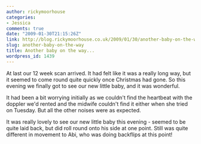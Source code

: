 ```yaml
---
author: rickymoorhouse
categories:
- Jessica
comments: true
date: "2009-01-30T21:15:26Z"
link: http://blog.rickymoorhouse.co.uk/2009/01/30/another-baby-on-the-way/
slug: another-baby-on-the-way
title: Another baby on the way...
wordpress_id: 1439
---
```


At last our 12 week scan arrived. It had felt like it was a really long way, but it seemed to come round quite quickly once Christmas had gone. So this evening we finally got to see our new little baby, and it was wonderful.




It had been a bit worrying initially as we couldn't find the heartbeat with the doppler we'd rented and the midwife couldn't find it either when she tried on Tuesday. But all the other noises were as expected.




It was really lovely to see our new little baby this evening - seemed to be quite laid back, but did roll round onto his side at one point. Still was quite different in movement to Abi, who was doing backflips at this point!
